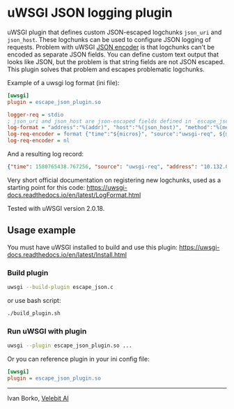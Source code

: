 # uWSGI JSON logging plugin

uWSGI plugin that defines custom JSON-escaped logchunks `json_uri` and `json_host`. These logchunks can be used to configure JSON logging of requests. Problem with uWSGI [JSON encoder](https://uwsgi-docs.readthedocs.io/en/latest/LogEncoders.html) is that logchunks can't be encoded as separate JSON fields. You can define custom text output that looks like JSON, but the problem is that string fields are not JSON escaped. This plugin solves that problem and escapes problematic logchunks.

Example of a uwsgi log format (ini file):
```ini
[uwsgi]
plugin = escape_json_plugin.so

logger-req = stdio
; json_uri and json_host are json-escaped fields defined in `escape_json_plugin.so`
log-format = "address":"%(addr)", "host":"%(json_host)", "method":"%(method)", "uri":"%(json_uri)", "protocol":"%(proto)", "resp_size":%(size), "req_body_size":%(cl), "resp_status":%(status), "resp_time":%(secs)
log-req-encoder = format {"time":"${micros}", "source":"uwsgi-req", ${msg}}
log-req-encoder = nl
```

And a resulting log record:
```json
{"time": 1580765438.767256, "source": "uwsgi-req", "address": "10.132.0.10", "host": "api.velebit.ai", "method": "GET", "uri": "/authorize", "protocol": "HTTP/1.0", "resp_size": 120, "req_body_size": 0, "resp_status": 200, "resp_time": 0.000524}
```

Very short official documentation on registering new logchunks, used as a starting point for this code: https://uwsgi-docs.readthedocs.io/en/latest/LogFormat.html

Tested with uWSGI version 2.0.18.

## Usage example
You must have uWSGI installed to build and use this plugin: https://uwsgi-docs.readthedocs.io/en/latest/Install.html
### Build plugin
```sh
uwsgi --build-plugin escape_json.c
```
or use bash script:
```sh
./build_plugin.sh
```
### Run uWSGI with plugin
```sh
uwsgi --plugin escape_json_plugin.so ...
```
Or you can reference plugin in your ini config file:
```ini
[uwsgi]
plugin = escape_json_plugin.so
```

---
Ivan Borko, [Velebit AI](https://www.velebit.ai)
